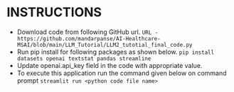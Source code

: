 # INSTRUCTIONS
- Download code from following GitHub url. 
  `URL - https://github.com/mandarpanse/AI-Healthcare-MSAI/blob/main/LLM_Tutorial/LLM2_tutotial_final_code.py`
- Run pip install for following packages as shown below. 
  `pip install datasets openai textstat pandas streamline`
- Update openai.api_key field in the code with appropriate value.
- To execute this application run the command given below on command prompt
  `streamlit run <python code file name>`
